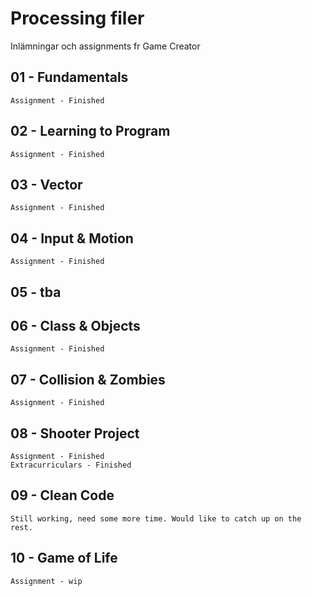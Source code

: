 # Processing filer
Inlämningar och assignments fr Game Creator


## 01 - Fundamentals
	Assignment - Finished

## 02 - Learning to Program
	Assignment - Finished

## 03 - Vector
	Assignment - Finished
	
## 04 - Input & Motion
	Assignment - Finished

## 05 - tba

## 06 - Class & Objects
	Assignment - Finished
	
## 07 - Collision & Zombies
	Assignment - Finished
	
## 08 - Shooter Project
	Assignment - Finished
	Extracurriculars - Finished
	
## 09 - Clean Code
	Still working, need some more time. Would like to catch up on the rest.

## 10 - Game of Life
	Assignment - wip
